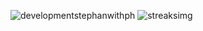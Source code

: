 ![developmentstephanwithph](https://user-images.githubusercontent.com/20800277/87719598-e4cdfe00-c7b3-11ea-80d8-7427b86f9603.png)
![streaksimg](https://github-readme-streak-stats.herokuapp.com/?user=Mindgamesnl&theme=dark)
